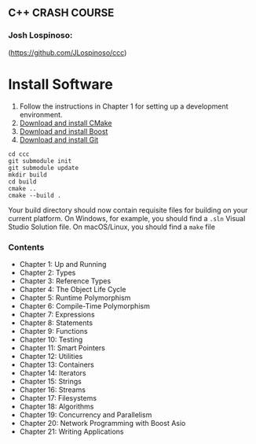 ## C++ CRASH COURSE

### Josh Lospinoso: 

(https://github.com/JLospinoso/ccc)

# Install Software

1. Follow the instructions in Chapter 1 for setting up a development environment.
2. [Download and install CMake](https://cmake.org/download/)
3. [Download and install Boost](https://www.boost.org/doc/libs/1_68_0/more/getting_started/index.html)
4. [Download and install Git](https://git-scm.com/downloads)

```
cd ccc
git submodule init
git submodule update
mkdir build
cd build
cmake ..
cmake --build .
```

Your build directory should now contain requisite files for building on your current platform. On Windows, for example, you should find a `.sln` Visual Studio Solution file. On macOS/Linux, you should find a `make` file

### Contents

- Chapter 1:  Up and Running
- Chapter 2:  Types
- Chapter 3:  Reference Types
- Chapter 4:  The Object Life Cycle
- Chapter 5:  Runtime Polymorphism
- Chapter 6:  Compile-Time Polymorphism
- Chapter 7:  Expressions
- Chapter 8:  Statements
- Chapter 9:  Functions
- Chapter 10: Testing
- Chapter 11: Smart Pointers
- Chapter 12: Utilities 
- Chapter 13: Containers 
- Chapter 14: Iterators 
- Chapter 15: Strings 
- Chapter 16: Streams
- Chapter 17: Filesystems
- Chapter 18: Algorithms
- Chapter 19: Concurrency and Parallelism
- Chapter 20: Network Programming with Boost Asio
- Chapter 21: Writing Applications